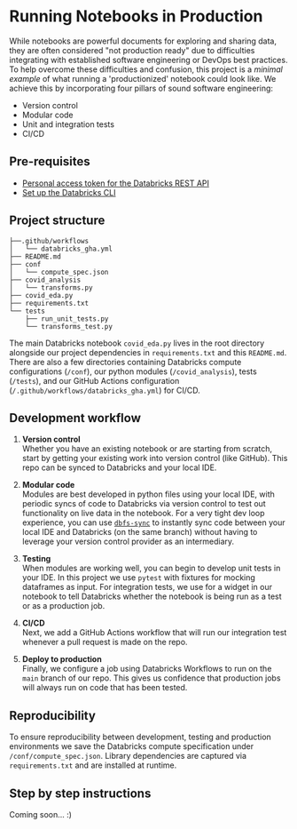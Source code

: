 # Running Notebooks in Production

While notebooks are powerful documents for exploring and sharing data, they are often considered "not production ready" due to difficulties integrating with established software engineering or DevOps best practices.  To help overcome these difficulties and confusion, this project is a _minimal example_ of what running a 'productionized' notebook could look like.  We achieve this by incorporating four pillars of sound software engineering:

* Version control
* Modular code
* Unit and integration tests
* CI/CD

## Pre-requisites
* [Personal access token for the Databricks REST API](https://docs.databricks.com/dev-tools/api/latest/authentication.html)
* [Set up the Databricks CLI](https://docs.databricks.com/dev-tools/cli/index.html)

## Project structure

```.
├──.github/workflows
│   └── databricks_gha.yml
├── README.md
├── conf
│   └── compute_spec.json
├── covid_analysis
│   └── transforms.py
├── covid_eda.py
├── requirements.txt
└── tests
    ├── run_unit_tests.py
    └── transforms_test.py
```

The main Databricks notebook `covid_eda.py` lives in the root directory alongside our project dependencies in `requirements.txt` and this `README.md`.  There are also a few directories containing Databricks compute configurations (`/conf`), our python modules (`/covid_analysis`), tests (`/tests`), and our GitHub Actions configuration (`/.github/workflows/databricks_gha.yml`) for CI/CD. 

## Development workflow

1. **Version control** <br> Whether you have an existing notebook or are starting from scratch, start by getting your existing work into version control (like GitHub).  This repo can be synced to Databricks and your local IDE.  

2. **Modular code** <br> Modules are best developed in python files using your local IDE, with periodic syncs of code to Databricks via version control to test out functionality on live data in the notebook.  For a very tight dev loop experience, you can use [`dbfs-sync`](https://github.com/databricks/dbfs-sync) to instantly sync code between your local IDE and Databricks (on the same branch) without having to leverage your version control provider as an intermediary.  

3. **Testing** <br> When modules are working well, you can begin to develop unit tests in your IDE.  In this project we use `pytest` with fixtures for mocking dataframes as input.  For integration tests, we use for a widget in our notebook to tell Databricks whether the notebook is being run as a test or as a production job.

4. **CI/CD** <br> Next, we add a GitHub Actions workflow that will run our integration test whenever a pull request is made on the repo.  

5. **Deploy to production** <br> Finally, we configure a job using Databricks Workflows to run on the `main` branch of our repo.  This gives us confidence that production jobs will always run on code that has been tested.

## Reproducibility
To ensure reproducibility between development, testing and production environments we save the Databricks compute specification under `/conf/compute_spec.json`.  Library dependencies are captured via `requirements.txt` and are installed at runtime.

## Step by step instructions

Coming soon... :) 
